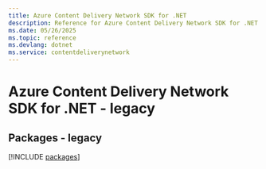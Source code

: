 ```yaml
---
title: Azure Content Delivery Network SDK for .NET
description: Reference for Azure Content Delivery Network SDK for .NET
ms.date: 05/26/2025
ms.topic: reference
ms.devlang: dotnet
ms.service: contentdeliverynetwork
---
```

# Azure Content Delivery Network SDK for .NET - legacy
## Packages - legacy
[!INCLUDE [packages](content-delivery-network-index.md)]